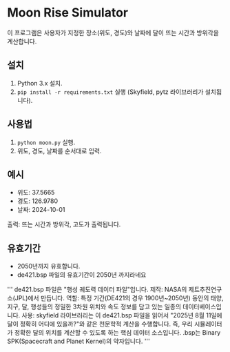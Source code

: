 # Moon Rise Simulator

이 프로그램은 사용자가 지정한 장소(위도, 경도)와 날짜에 달이 뜨는 시간과 방위각을 계산합니다.

## 설치
1. Python 3.x 설치.
2. `pip install -r requirements.txt` 실행 (Skyfield, pytz 라이브러리가 설치됩니다).

## 사용법
1. `python moon.py` 실행.
2. 위도, 경도, 날짜를 순서대로 입력.

## 예시
- 위도: 37.5665
- 경도: 126.9780
- 날짜: 2024-10-01

출력: 뜨는 시간과 방위각, 고도가 출력됩니다.

## 유효기간
- 2050년까지 유효합니다.
- de421.bsp 파일의 유효기간이 2050년 까지라네요
  
'''
de421.bsp 파일은 "행성 궤도력 데이터 파일"입니다.
제작: NASA의 제트추진연구소(JPL)에서 만듭니다.
역할: 특정 기간(DE421의 경우 1900년~2050년) 동안의 태양, 지구, 달, 행성들의 정밀한 3차원 위치와 속도 정보를 담고 있는 일종의 데이터베이스입니다.
사용: skyfield 라이브러리는 이 de421.bsp 파일을 읽어서 "2025년 8월 11일에 달이 정확히 어디에 있을까?"와 같은 천문학적 계산을 수행합니다. 즉, 우리 시뮬레이터가 정확한 달의 위치를 계산할 수 있도록 하는 핵심 데이터 소스입니다.
.bsp는 Binary SPK(Spacecraft and Planet Kernel)의 약자입니다.
'''

